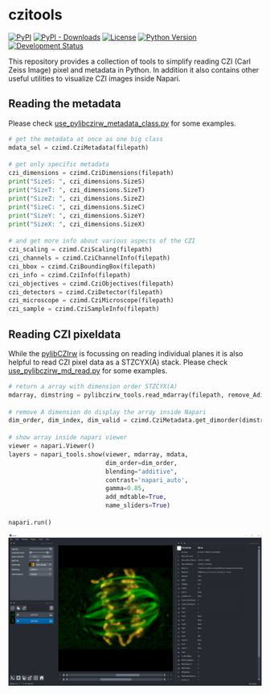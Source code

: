 # czitools

[![PyPI](https://img.shields.io/pypi/v/czitools.svg?color=green)](https://pypi.org/project/czitools)
[![PyPI - Downloads](https://img.shields.io/pypi/dm/czitools)](https://pypistats.org/packages/czitools)
[![License](https://img.shields.io/pypi/l/czitools.svg?color=green)](https://github.com/sebi06/czitools/raw/master/LICENSE)
[![Python Version](https://img.shields.io/pypi/pyversions/czitools.svg?color=green)](https://python.org)
[![Development Status](https://img.shields.io/pypi/status/czitools.svg)](https://en.wikipedia.org/wiki/Software_release_life_cycle#Alpha)

This repository provides a collection of tools to simplify reading CZI (Carl Zeiss Image) pixel and metadata in Python. In addition it also contains other useful utilities to visualize CZI images inside Napari.

## Reading the metadata

Please check [use_pylibczirw_metadata_class.py](examples/scripts/use_pylibczirw_metadata_class.py) for some examples.

```python
# get the metadata at once as one big class
mdata_sel = czimd.CziMetadata(filepath)

# get only specific metadata
czi_dimensions = czimd.CziDimensions(filepath)
print("SizeS: ", czi_dimensions.SizeS)
print("SizeT: ", czi_dimensions.SizeT)
print("SizeZ: ", czi_dimensions.SizeZ)
print("SizeC: ", czi_dimensions.SizeC)
print("SizeY: ", czi_dimensions.SizeY)
print("SizeX: ", czi_dimensions.SizeX)

# and get more info about various aspects of the CZI
czi_scaling = czimd.CziScaling(filepath)
czi_channels = czimd.CziChannelInfo(filepath)
czi_bbox = czimd.CziBoundingBox(filepath)
czi_info = czimd.CziInfo(filepath)
czi_objectives = czimd.CziObjectives(filepath)
czi_detectors = czimd.CziDetector(filepath)
czi_microscope = czimd.CziMicroscope(filepath)
czi_sample = czimd.CziSampleInfo(filepath)
```

## Reading CZI pixeldata

While the [pylibCZIrw](https://pypi.org/project/pylibCZIrw/) is focussing on reading individual planes it is also helpful to read CZI pixel data as a STZCYX(A) stack. Please check [use_pylibczirw_md_read.py](examples/scripts/use_pylibczirw_md_read.py) for some examples.

```python
# return a array with dimension order STZCYX(A)
mdarray, dimstring = pylibczirw_tools.read_mdarray(filepath, remove_Adim=True)

# remove A dimension do display the array inside Napari
dim_order, dim_index, dim_valid = czimd.CziMetadata.get_dimorder(dimstring)

# show array inside napari viewer
viewer = napari.Viewer()
layers = napari_tools.show(viewer, mdarray, mdata,
                           dim_order=dim_order,
                           blending="additive",
                           contrast='napari_auto',
                           gamma=0.85,
                           add_mdtable=True,
                           name_sliders=True)

napari.run()
```

![5D CZI inside Napari](docs/images/czi_napari1.png)
